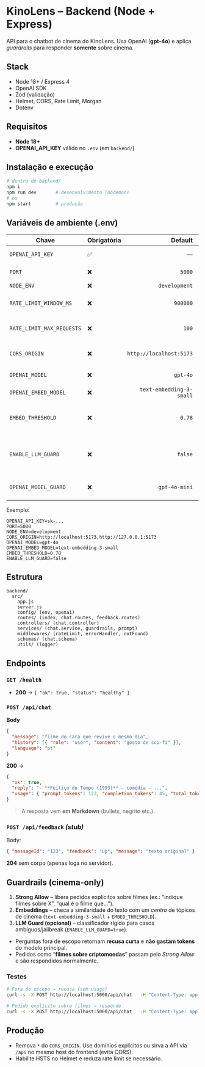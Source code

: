 # KinoLens – Backend (Node + Express)

API para o chatbot de cinema do KinoLens. Usa OpenAI (**gpt-4o**) e aplica *guardrails* para responder **somente** sobre cinema.

## Stack
- Node 18+ / Express 4
- OpenAI SDK
- Zod (validação)
- Helmet, CORS, Rate Limit, Morgan
- Dotenv

## Requisitos
- **Node 18+**
- **OPENAI_API_KEY** válido no `.env` (em `backend/`)

## Instalação e execução
```bash
# dentro de backend/
npm i
npm run dev       # desenvolvimento (nodemon)
# ou
npm start         # produção
```

## Variáveis de ambiente (.env)
| Chave | Obrigatória | Default | Descrição |
|---|---|---:|---|
| `OPENAI_API_KEY` | ✅ | — | Chave da OpenAI |
| `PORT` | ❌ | `5000` | Porta do servidor |
| `NODE_ENV` | ❌ | `development` | Ambiente |
| `RATE_LIMIT_WINDOW_MS` | ❌ | `900000` | Janela do rate limit (ms) |
| `RATE_LIMIT_MAX_REQUESTS` | ❌ | `100` | Máximo de reqs por IP na janela |
| `CORS_ORIGIN` | ❌ | `http://localhost:5173` | Origens permitidas (CSV) |
| `OPENAI_MODEL` | ❌ | `gpt-4o` | Modelo principal |
| `OPENAI_EMBED_MODEL` | ❌ | `text-embedding-3-small` | Modelo de embeddings |
| `EMBED_THRESHOLD` | ❌ | `0.78` | Threshold de similaridade (0–1) |
| `ENABLE_LLM_GUARD` | ❌ | `false` | Liga classificador LLM p/ casos ambíguos |
| `OPENAI_MODEL_GUARD` | ❌ | `gpt-4o-mini` | Modelo do classificador LLM |

Exemplo:
```env
OPENAI_API_KEY=sk-...
PORT=5000
NODE_ENV=development
CORS_ORIGIN=http://localhost:5173,http://127.0.0.1:5173
OPENAI_MODEL=gpt-4o
OPENAI_EMBED_MODEL=text-embedding-3-small
EMBED_THRESHOLD=0.78
ENABLE_LLM_GUARD=false
```

## Estrutura
```
backend/
  src/
    app.js
    server.js
    config/ (env, openai)
    routes/ (index, chat.routes, feedback.routes)
    controllers/ (chat.controller)
    services/ (chat.service, guardrails, prompt)
    middlewares/ (rateLimit, errorHandler, notFound)
    schemas/ (chat.schema)
    utils/ (logger)
```

## Endpoints

### `GET /health`
- **200** → `{ "ok": true, "status": "healthy" }`

### `POST /api/chat`
**Body**
```json
{
  "message": "filme do cara que revive o mesmo dia",
  "history": [{ "role": "user", "content": "gosto de sci-fi" }],
  "language": "pt"
}
```
**200** →
```json
{
  "ok": true,
  "reply": "- **Feitiço do Tempo (1993)** — comédia — ...",
  "usage": { "prompt_tokens": 123, "completion_tokens": 45, "total_tokens": 168 }
}
```

> A resposta vem **em Markdown** (bullets, negrito etc.).

### `POST /api/feedback` *(stub)*
Body:
```json
{ "messageId": "123", "feedback": "up", "message": "texto original" }
```
**204** sem corpo (apenas loga no servidor).

## Guardrails (cinema-only)

1. **Strong Allow** – libera pedidos explícitos sobre filmes (ex.: “indique filmes sobre X”, “qual é o filme que...”).
2. **Embeddings** – checa a similaridade do texto com um *centro* de tópicos de cinema (`text-embedding-3-small` + `EMBED_THRESHOLD`).
3. **LLM Guard (opcional)** – classificador rígido para casos ambíguos/jailbreak (`ENABLE_LLM_GUARD=true`).

- Perguntas fora de escopo retornam **recusa curta** e **não gastam tokens** do modelo principal.
- Pedidos como “**filmes sobre criptomoedas**” passam pelo *Strong Allow* e são respondidos normalmente.

### Testes
```bash
# Fora de escopo → recusa (sem usage)
curl -s -X POST http://localhost:5000/api/chat   -H "Content-Type: application/json"   -d '{"message":"o que é bitcoin?"}'

# Pedido explícito sobre filmes → responde
curl -s -X POST http://localhost:5000/api/chat   -H "Content-Type: application/json"   -d '{"message":"indique 2 filmes sobre criptomoedas ou fraude financeira"}'
```

## Produção
- Remova `*` do `CORS_ORIGIN`. Use domínios explícitos ou sirva a API via `/api` no mesmo host do frontend (evita CORS).
- Habilite HSTS no Helmet e reduza rate limit se necessário.

